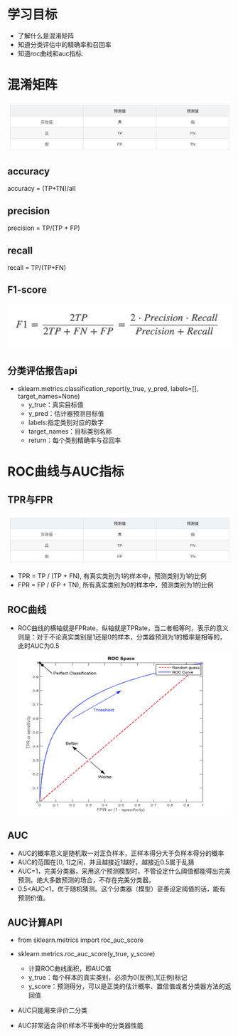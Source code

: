# 学习目标
- 了解什么是混淆矩阵
- 知道分类评估中的精确率和召回率
- 知道roc曲线和auc指标.

# 混淆矩阵
![avatar](../source/62.jpg)

## accuracy
accuracy = (TP+TN)/all

## precision
precision = TP/(TP + FP)

## recall 
recall = TP/(TP+FN)

## F1-score
![avatar](../source/63.jpg)

## 分类评估报告api

- sklearn.metrics.classification_report(y_true, y_pred, labels=[], target_names=None)
    - y_true：真实目标值
    - y_pred：估计器预测目标值
    - labels:指定类别对应的数字
    - target_names：目标类别名称
    - return：每个类别精确率与召回率

# ROC曲线与AUC指标

## TPR与FPR
![avatar](../source/62.jpg)
- TPR = TP / (TP + FN), 有真实类别为1的样本中，预测类别为1的比例
- FPR = FP / (FP + TN), 所有真实类别为0的样本中，预测类别为1的比例

## ROC曲线
- ROC曲线的横轴就是FPRate，纵轴就是TPRate，当二者相等时，表示的意义则是：对于不论真实类别是1还是0的样本，分类器预测为1的概率是相等的，此时AUC为0.5
![avatar](../source/64.jpg)

## AUC
- AUC的概率意义是随机取一对正负样本，正样本得分大于负样本得分的概率
- AUC的范围在[0, 1]之间，并且越接近1越好，越接近0.5属于乱猜
- AUC=1，完美分类器，采用这个预测模型时，不管设定什么阈值都能得出完美预测。绝大多数预测的场合，不存在完美分类器。
- 0.5<AUC<1，优于随机猜测。这个分类器（模型）妥善设定阈值的话，能有预测价值。

## AUC计算API
- from sklearn.metrics import roc_auc_score
- sklearn.metrics.roc_auc_score(y_true, y_score)
    - 计算ROC曲线面积，即AUC值
    - y_true：每个样本的真实类别，必须为0(反例),1(正例)标记
    - y_score：预测得分，可以是正类的估计概率、置信值或者分类器方法的返回值

- AUC只能用来评价二分类
- AUC非常适合评价样本不平衡中的分类器性能











